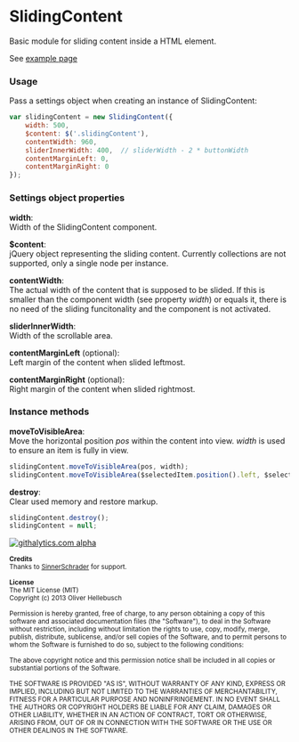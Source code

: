 # SlidingContent

Basic module for sliding content inside a HTML element.  

See [example page](http://olihel.github.io/sliding-content/)  


### Usage

Pass a settings object when creating an instance of SlidingContent:

```Javascript
var slidingContent = new SlidingContent({
    width: 500,
    $content: $('.slidingContent'),
    contentWidth: 960,
    sliderInnerWidth: 400,  // sliderWidth - 2 * buttonWidth
    contentMarginLeft: 0,
    contentMarginRight: 0
});
```

### Settings object properties

**width**:  
Width of the SlidingContent component.

**$content**:  
jQuery object representing the sliding content. Currently collections are not supported, only a single node per instance.

**contentWidth**:  
The actual width of the content that is supposed to be slided. If this is smaller than the component width (see property *width*) or equals it, there is no need of the sliding funcitonality and the component is not activated.

**sliderInnerWidth**:  
Width of the scrollable area.

**contentMarginLeft** (optional):  
Left margin of the content when slided leftmost.

**contentMarginRight** (optional):  
Right margin of the content when slided rightmost.


### Instance methods

**moveToVisibleArea**:  
Move the horizontal position *pos* within the content into view. *width* is used to ensure an item is fully in view.
```Javascript
slidingContent.moveToVisibleArea(pos, width);
slidingContent.moveToVisibleArea($selectedItem.position().left, $selectedItem.width());
```

**destroy**:  
Clear used memory and restore markup.
```Javascript
slidingContent.destroy();
slidingContent = null;
```

[![githalytics.com alpha](https://cruel-carlota.gopagoda.com/0cf76cc3009e2410b353c9c0f5717855 "githalytics.com")](http://githalytics.com/olihel/sliding-content)

<sub>**Credits**</sub>  
<sub>Thanks to [SinnerSchrader](http://www.sinnerschrader.com/) for support.</sub>

<sub>**License**</sub>  
<sub>The MIT License (MIT)</sub>  
<sub>Copyright (c) 2013 Oliver Hellebusch</sub>

<sub>Permission is hereby granted, free of charge, to any person obtaining a copy of this software and associated documentation files (the "Software"), to deal in the Software without restriction, including without limitation the rights to use, copy, modify, merge, publish, distribute, sublicense, and/or sell copies of the Software, and to permit persons to whom the Software is furnished to do so, subject to the following conditions:</sub>

<sub>The above copyright notice and this permission notice shall be included in all copies or substantial portions of the Software.</sub>

<sub>THE SOFTWARE IS PROVIDED "AS IS", WITHOUT WARRANTY OF ANY KIND, EXPRESS OR IMPLIED, INCLUDING BUT NOT LIMITED TO THE WARRANTIES OF MERCHANTABILITY, FITNESS FOR A PARTICULAR PURPOSE AND NONINFRINGEMENT. IN NO EVENT SHALL THE AUTHORS OR COPYRIGHT HOLDERS BE LIABLE FOR ANY CLAIM, DAMAGES OR OTHER LIABILITY, WHETHER IN AN ACTION OF CONTRACT, TORT OR OTHERWISE, ARISING FROM, OUT OF OR IN CONNECTION WITH THE SOFTWARE OR THE USE OR OTHER DEALINGS IN THE SOFTWARE.</sub>
